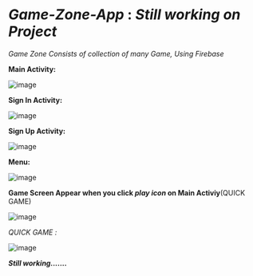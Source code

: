 # **_Game-Zone-App_** : _Still working on Project_
_Game Zone Consists of collection of many Game, Using Firebase_

**Main Activity:**

![image](https://user-images.githubusercontent.com/63442418/82764536-13230300-9e2d-11ea-8ab0-84b7f783b0f2.png)

**Sign In Activity:**

![image](https://user-images.githubusercontent.com/63442418/82764596-87f63d00-9e2d-11ea-8b99-885832086b08.png)

**Sign Up Activity:**

![image](https://user-images.githubusercontent.com/63442418/82764603-a5c3a200-9e2d-11ea-92a8-02b859486dc3.png)

**Menu:**

![image](https://user-images.githubusercontent.com/63442418/82764649-f89d5980-9e2d-11ea-96ac-118f415fd16e.png)

**Game Screen Appear when you click _play icon_ on Main Activiy**(QUICK GAME)

![image](https://user-images.githubusercontent.com/63442418/82764759-d9eb9280-9e2e-11ea-84b4-131847b6fb01.png)

*QUICK GAME :*

![image](https://user-images.githubusercontent.com/63442418/82764840-947b9500-9e2f-11ea-8d0c-94d3bd1be23c.png)



_**Still working.......**_



